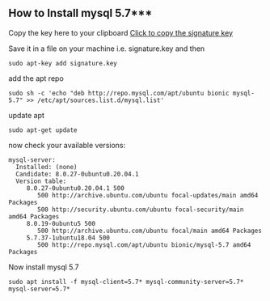 ## How to Install mysql 5.7***
Copy the key here to your clipboard
[Click to copy the signature key](https://dev.mysql.com/doc/refman/5.7/en/checking-gpg-signature.html)

Save it in a file on your machine i.e. signature.key and then

	sudo apt-key add signature.key

add the apt repo

	sudo sh -c 'echo "deb http://repo.mysql.com/apt/ubuntu bionic mysql-5.7" >> /etc/apt/sources.list.d/mysql.list'

update apt

	sudo apt-get update

now check your available versions:

```vagrant@ubuntu-focal:/vagrant$ sudo apt-cache policy mysql-server
mysql-server:
  Installed: (none)
  Candidate: 8.0.27-0ubuntu0.20.04.1
  Version table:
     8.0.27-0ubuntu0.20.04.1 500
        500 http://archive.ubuntu.com/ubuntu focal-updates/main amd64 Packages
        500 http://security.ubuntu.com/ubuntu focal-security/main amd64 Packages
     8.0.19-0ubuntu5 500
        500 http://archive.ubuntu.com/ubuntu focal/main amd64 Packages
     5.7.37-1ubuntu18.04 500
        500 http://repo.mysql.com/apt/ubuntu bionic/mysql-5.7 amd64 Packages
```
Now install mysql 5.7

	sudo apt install -f mysql-client=5.7* mysql-community-server=5.7* mysql-server=5.7*
